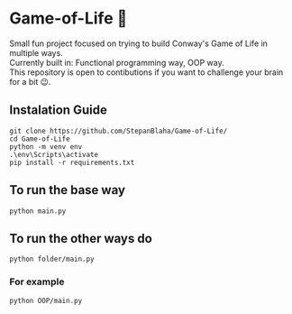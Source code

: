 # Game-of-Life :bug:
Small fun project focused on trying to build Conway's Game of Life in multiple ways.<br>
Currently built in: Functional programming way, OOP way.<br>
This repository is open to contibutions if you want to challenge your brain for a bit :wink:.

## Instalation Guide
```
git clone https://github.com/StepanBlaha/Game-of-Life/
cd Game-of-Life
python -m venv env
.\env\Scripts\activate
pip install -r requirements.txt
```

## To run the base way
```
python main.py
```

## To run the other ways do
```
python folder/main.py
```
### For example
```
python OOP/main.py
```
